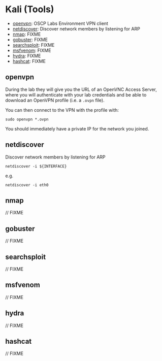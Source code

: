 # Kali (Tools)

- [openvpn](#openvpn): OSCP Labs Environment VPN client
- [netdiscover](#netdiscover): Discover network members by listening for ARP
- [nmap](#nmap): FIXME
- [gobuster](#gobuster): FIXME
- [searchsploit](#searchsploit): FIXME
- [msfvenom](#msfvenom): FIXME
- [hydra](#hydra): FIXME
- [hashcat](#hashcat): FIXME

## openvpn

During the lab they will give you the URL of an OpenVNC Access Server, where you will authenticate with your lab credentials and be able to download an OpenVPN profile (i.e. a `.ovpn` file).

You can then connect to the VPN with the profile with:

```
sudo openvpn *.ovpn
```

You should immediately have a private IP for the network you joined.

## netdiscover

Discover network members by listening for ARP


```
netdiscover -i ${INTERFACE}
```

e.g.

```
netdiscover -i eth0
```

## nmap

// FIXME

## gobuster

// FIXME

## searchsploit

// FIXME

## msfvenom

// FIXME

## hydra

// FIXME

## hashcat

// FIXME
